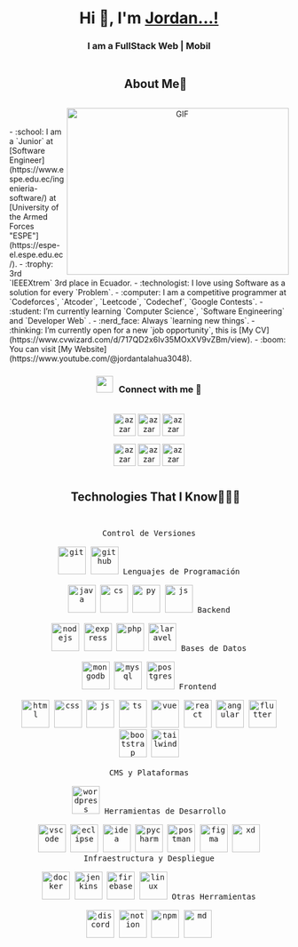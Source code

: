 <h1 align="center">Hi 👋, I'm <a href="https://github.com/jordantalahua123" target="_blank">
Jordan...!</a></h1>
<h3 align="center">I am a FullStack Web | Mobil </h3>
<div id="user-content-toc">
  <ul align="center">
    <summary><h2 style="display: inline-block">About Me👨</h2></summary>
  </ul>
</div>
<a target="_blank" align="center">
  <img align="right" top="500" height="300" width="400" alt="GIF" src="https://media.giphy.com/media/SWoSkN6DxTszqIKEqv/giphy.gif">
</a>
<br><br>
- :school: I am a `Junior` at [Software Engineer](https://www.espe.edu.ec/ingenieria-software/) at [University of the Armed Forces "ESPE"](https://espe-el.espe.edu.ec/).
- :trophy: 3rd `IEEEXtrem` 3rd place in Ecuador.
- :technologist: I love using Software as a solution for every `Problem`.
- :computer: I am a competitive programmer at `Codeforces`, `Atcoder`, `Leetcode`, `Codechef`, `Google Contests`.
- :student: I’m currently learning `Computer Science`, `Software Engineering` and `Developer Web` .
- :nerd_face: Always `learning new things`.
- :thinking: I’m currently open for a new `job opportunity`, this is [My CV](https://www.cvwizard.com/d/717QD2x6Iv35MOxXV9vZBm/view).
- :boom: You can visit [My Website](https://www.youtube.com/@jordantalahua3048).
<br>


<h3 align="center" > 
	<img src="https://media.giphy.com/media/iY8CRBdQXODJSCERIr/giphy.gif" width="30" height="30" style="margin-right: 10px;">Connect with me 🤝 
</h3>
<p align="center">
      <br/>
      <a href="https://www.linkedin.com/in/jordan-talahua-ba2b28208/" target="_blank"><img align="center"
         src="https://img.shields.io/badge/linkedin-%231DA1F2.svg?style=for-the-badge&logo=linkedin&logoColor=white"
         alt="azzar" height="40"/></a>
      <a href="https://www.facebook.com/jordan.talahua.1" target="_blank"><img align="center"
         src="https://img.shields.io/badge/facebook-4267B2.svg?style=for-the-badge&logo=facebook&logoColor=white"
         alt="azzar" height="40"/></a>
      <a href="jordantalahua@gmail.com" target="_blank"><img align="center"
         src="https://img.shields.io/badge/gmail-EA4335.svg?style=for-the-badge&logo=gmail&logoColor=white"
         alt="azzar" height="40"/></a>
    </p>
  <p align="center">
      <a href="https://www.instagram.com/talahua.jordan/" target="_blank"><img align="center"
         src="https://img.shields.io/badge/instagram-%23E4405F.svg?style=for-the-badge&logo=Instagram&logoColor=white"
         alt="azzar" height="40"/></a>
      <a href="https://wa.me/+593969183227" target="_blank"><img align="center"
         src="https://img.shields.io/badge/whatsapp-4B7F1.svg?style=for-the-badge&logo=whatsapp&logoColor=white"
         alt="azzar" height="40"/></a>
      <a href="https://x.com/JordanTalahua" target="_blank"><img align="center"
         src="https://img.shields.io/badge/twitter-1DA1F2.svg?style=for-the-badge&logo=twitter&logoColor=white"
         alt="azzar" height="40"/></a>
      <br>
    </p>

<!--h1 without bottom border-->
<div id="user-content-toc">
  <ul align="center">
    <summary><h2 style="display: inline-block">Technologies That I Know👨🏻‍💻</h2></summary>
  </ul>
</div>
<!--tech stack icons-->
<div>
  <p style="display: inline-block;" align="center">
    <kbd>
      <kbd>Control de Versiones</kbd>
      <br>
      <br>
      <img width="50px" src="https://skillicons.dev/icons?i=git" alt="git" title="Git"/>
      <img width="50px" src="https://skillicons.dev/icons?i=github" alt="github" title="GitHub"/>
    </kbd>
    <kbd>
      <kbd>Lenguajes de Programación</kbd>
      <br>
      <br>
      <img width="50px" src="https://skillicons.dev/icons?i=java" alt="java" title="Java"/>
      <img width="50px" src="https://skillicons.dev/icons?i=cs" alt="cs" title="C#"/>
      <img width="50px" src="https://skillicons.dev/icons?i=py" alt="py" title="Python"/>
      <img width="50px" src="https://skillicons.dev/icons?i=js" alt="js" title="JavaScript"/>
    </kbd>
    <kbd>
      <kbd>Backend</kbd>
      <br>
      <br>
      <img width="50px" src="https://skillicons.dev/icons?i=nodejs" alt="nodejs" title="Node.js"/>
      <img width="50px" src="https://skillicons.dev/icons?i=express" alt="express" title="Express"/>
      <img width="50px" src="https://skillicons.dev/icons?i=php" alt="php" title="PHP"/>
      <img width="50px" src="https://skillicons.dev/icons?i=laravel" alt="laravel" title="Laravel"/>
    </kbd>
    <kbd>
      <kbd>Bases de Datos</kbd>
      <br>
      <br>
      <img width="50px" src="https://skillicons.dev/icons?i=mongodb" alt="mongodb" title="MongoDB"/>
      <img width="50px" src="https://skillicons.dev/icons?i=mysql" alt="mysql" title="MySQL"/>
      <img width="50px" src="https://skillicons.dev/icons?i=postgres" alt="postgres" title="PostgreSQL"/>
    </kbd>
    <kbd>
      <kbd>Frontend</kbd>
      <br>
      <br>
      <img width="50px" src="https://skillicons.dev/icons?i=html" alt="html" title="HTML"/>
      <img width="50px" src="https://skillicons.dev/icons?i=css" alt="css" title="CSS"/>
      <img width="50px" src="https://skillicons.dev/icons?i=js" alt="js" title="JavaScript"/>
      <img width="50px" src="https://skillicons.dev/icons?i=ts" alt="ts" title="TypeScript"/>
      <img width="50px" src="https://skillicons.dev/icons?i=vue" alt="vue" title="Vue"/>
      <img width="50px" src="https://skillicons.dev/icons?i=react" alt="react" title="React"/>
      <img width="50px" src="https://skillicons.dev/icons?i=angular" alt="angular" title="Angular"/>
      <img width="50px" src="https://skillicons.dev/icons?i=flutter" alt="flutter" title="Flutter"/>
      <img width="50px" src="https://skillicons.dev/icons?i=bootstrap" alt="bootstrap" title="Bootstrap"/>
      <img width="50px" src="https://skillicons.dev/icons?i=tailwind" alt="tailwind" title="Tailwind"/>
    </kbd>
    <br>
    <br>
    <kbd>
      <kbd>CMS y Plataformas</kbd>
      <br>
      <br>
      <img width="50px" src="https://skillicons.dev/icons?i=wordpress" alt="wordpress" title="WordPress"/>
    </kbd>
    <kbd>
      <kbd>Herramientas de Desarrollo</kbd>
      <br>
      <br>
      <img width="50px" src="https://skillicons.dev/icons?i=vscode" alt="vscode" title="VS Code"/>
      <img width="50px" src="https://skillicons.dev/icons?i=eclipse" alt="eclipse" title="Eclipse"/>
      <img width="50px" src="https://skillicons.dev/icons?i=idea" alt="idea" title="IntelliJ IDEA"/>
      <img width="50px" src="https://skillicons.dev/icons?i=pycharm" alt="pycharm" title="PyCharm"/>
      <img width="50px" src="https://skillicons.dev/icons?i=postman" alt="postman" title="Postman"/>
      <img width="50px" src="https://skillicons.dev/icons?i=figma" alt="figma" title="Figma"/>
      <img width="50px" src="https://skillicons.dev/icons?i=xd" alt="xd" title="Adobe XD"/>
    </kbd>
    <kbd>
      <kbd>Infraestructura y Despliegue</kbd>
      <br>
      <br>
      <img width="50px" src="https://skillicons.dev/icons?i=docker" alt="docker" title="Docker"/>
      <img width="50px" src="https://skillicons.dev/icons?i=jenkins" alt="jenkins" title="Jenkins"/>
      <img width="50px" src="https://skillicons.dev/icons?i=firebase" alt="firebase" title="Firebase"/>
      <img width="50px" src="https://skillicons.dev/icons?i=linux" alt="linux" title="Linux"/>
    </kbd>
    <kbd>
      <kbd>Otras Herramientas</kbd>
      <br>
      <br>
      <img width="50px" src="https://skillicons.dev/icons?i=discord" alt="discord" title="Discord"/>
      <img width="50px" src="https://skillicons.dev/icons?i=notion" alt="notion" title="Notion"/>
      <img width="50px" src="https://skillicons.dev/icons?i=npm" alt="npm" title="npm"/>
      <img width="50px" src="https://skillicons.dev/icons?i=md" alt="md" title="Markdown"/>
    </kbd>
  </p>
</div>
